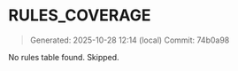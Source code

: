 # RULES_COVERAGE

> Generated: 2025-10-28 12:14 (local)
> Commit: 74b0a98

No rules table found. Skipped.